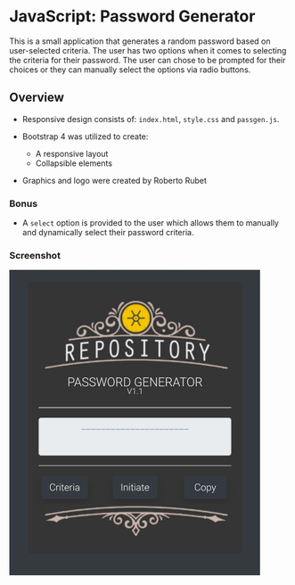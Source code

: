 # JavaScript: Password Generator

This is a small application that generates a random password based on user-selected criteria. The user has two options when it comes to selecting the criteria for their password. The user can chose to be prompted for their choices or they can manually select the options via radio buttons. 

## Overview

* Responsive design consists of: `index.html`, `style.css` and `passgen.js`.

* Bootstrap 4 was utilized to create:

   * A responsive layout
   * Collapsible elements

* Graphics and logo were created by Roberto Rubet

### Bonus

* A `select` option is provided to the user which allows them to manually and dynamically select their password criteria.


### Screenshot
<img src="/images/Screenshot_20200911-151128_Chrome.jpg" width="450px">
